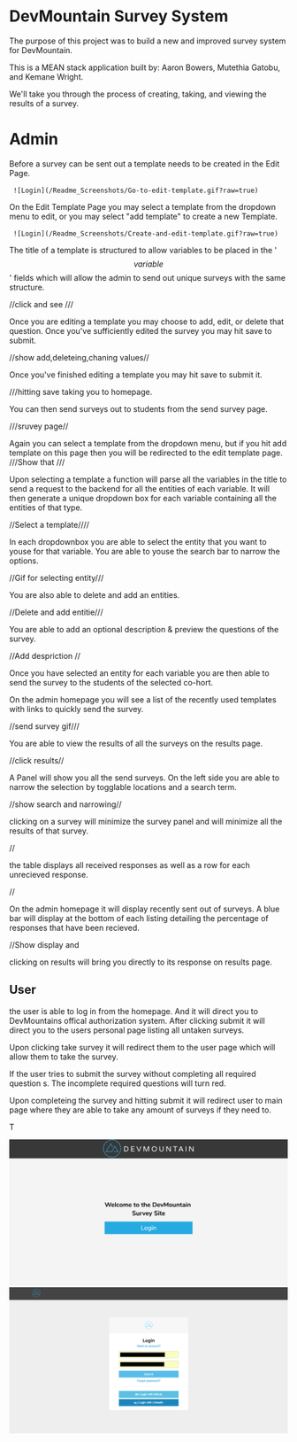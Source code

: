 # DevMountain Survey System

The purpose of this project was to build a new and improved survey system for DevMountain.

This is a MEAN stack application built by: Aaron Bowers, Mutethia Gatobu, and Kemane Wright.

We'll take you through the process of creating, taking, and viewing the results of a survey.

# Admin

Before a survey can be sent out a template needs to be created in the Edit Page.

     ![Login](/Readme_Screenshots/Go-to-edit-template.gif?raw=true)


On the Edit Template Page you may select a template from the dropdown menu to edit, or you may select "add template" to create a new Template.

     ![Login](/Readme_Screenshots/Create-and-edit-template.gif?raw=true)
     
The title of a template is structured to allow variables to be placed in the '$$ variable $$' fields which will allow the admin to send out unique surveys with the same structure.

//click and see ///

Once you are editing a template you may choose to add, edit, or delete that question. Once you've sufficiently edited the survey you may hit save to submit.

//show add,deleteing,chaning values//

Once you've finished editing a template you may hit save to submit it.

///hitting save taking you to homepage.

You can then send surveys out to students from the send survey page.

///sruvey page//

Again you can select a template from the dropdown menu, but if you hit add template on this page then you will be redirected to the edit template page.
///Show that ///

Upon selecting a template a function will parse all the variables in the title to send a request to the backend for all the entities of each variable. It will then generate a unique dropdown box for each variable containing all the entities of that type.

//Select a template////

In each dropdownbox you are able to select the entity that you want to youse for that variable. You are  able to youse the search bar to narrow the options.

//Gif for selecting entity///

You are also able to delete and add an entities.

//Delete and add entitie///

You are able to add an optional description & preview the questions of the survey.

//Add despriction //

Once you have selected an entity for each variable you are then able to send the survey to the students of the selected co-hort.

On the admin homepage you will see a list of the recently used templates with links to quickly send the survey.

//send survey gif///

You are able to view the results of all the surveys on the results page.

//click results//

A Panel will show you all the send surveys. On the left side you are able to narrow the selection by togglable locations and a search term.

//show search and narrowing//

clicking on a survey will minimize the survey panel and will minimize all the results of that survey.

//

the table displays all received responses as well as a row for each unrecieved response.

//


On the admin homepage it will display recently sent out of surveys. A blue bar will display at the bottom of each listing detailing the percentage of responses that have been recieved.

//Show display and

clicking on results will bring you directly to its response on results page.



## User
the user is able to log in from the homepage. And it will direct you to DevMountains offical authorization system. After clicking submit it will direct you to the users personal page listing all untaken surveys.

Upon clicking take survey it will redirect them to the user page which will allow them to take the survey.

If the user tries to submit the survey without completing all required question s. The incomplete required questions will turn red.

Upon completeing the survey and hitting submit it will redirect user to main page where they are able to take any amount of surveys if they need to.

T


![Login](/Readme_Screenshots/login1.png?raw=true)
![Login](/Readme_Screenshots/login2.png?raw=true)
